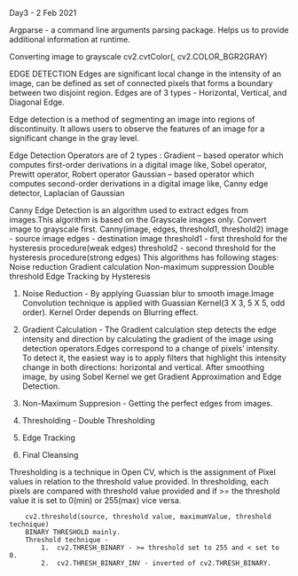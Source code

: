 Day3 - 2 Feb 2021

Argparse - a command line arguments parsing package.
Helps us to provide additional information at runtime.

Converting image to grayscale 
	cv2.cvtColor(<image-path>, cv2.COLOR_BGR2GRAY)

EDGE DETECTION
Edges are significant local change in the intensity of an image, can be defined as set of connected pixels that forms a boundary between two disjoint region. Edges are of 3 types - Horizontal, Vertical, and Diagonal Edge.

Edge detection is a method of segmenting an image into regions of discontinuity. It allows users to observe the features of an image for a significant change in the gray level.

Edge Detection Operators are of 2 types :
Gradient – based operator which computes first-order derivations in a digital image like, Sobel operator, Prewitt operator, Robert operator
Gaussian – based operator which computes second-order derivations in a digital image like, Canny edge detector, Laplacian of Gaussian 

Canny Edge Detection is an algorithm used to extract edges from images.This algorithm is based on the Grayscale images only.
Convert image to grayscale first.
	Canny(image, edges, threshold1, threshold2)
		image - source image 
		edges - destination image 
		threshold1 - first threshold for the hysteresis procedure(weak edges)
		threshold2 - second threshold for the hysteresis procedure(strong edges)
This algorithms has following stages:
	Noise reduction
	Gradient calculation
	Non-maximum suppression
	Double threshold
	Edge Tracking by Hysteresis

1) Noise Reduction - 
By applying Guassian blur to smooth image.Image Convolution technique is applied with Guassian Kernel(3 X 3, 5 X 5, odd order). Kernel Order depends on Blurring effect.

2) Gradient Calculation - 
The Gradient calculation step detects the edge intensity and direction by calculating the gradient of the image using detection operators.Edges correspond to a change of pixels’ intensity. To detect it, the easiest way is to apply filters that highlight this intensity change in both directions: horizontal and vertical.
After smoothing image, by using Sobel Kernel we get Gradient Approximation and Edge Detection.


3) Non-Maximum Suppresion - 
Getting the perfect edges from images.

4) Thresholding -
Double Thresholding 

5) Edge Tracking

6) Final Cleansing 

Thresholding is a technique in Open CV, which is the assignment of Pixel values in relation to the threshold value provided. In thresholding, each pixels are compared with threshold value provided and if >= the threshold value it is set to 0(min) or 255(max) vice versa.

		cv2.threshold(source, threshold value, maximumValue, threshold technique)
		BINARY THRESHOLD mainly.
		Threshold technique - 
			1.	cv2.THRESH_BINARY - >= threshold set to 255 and < set to 0.
			2.	cv2.THRESH_BINARY_INV - inverted of cv2.THRESH_BINARY.
